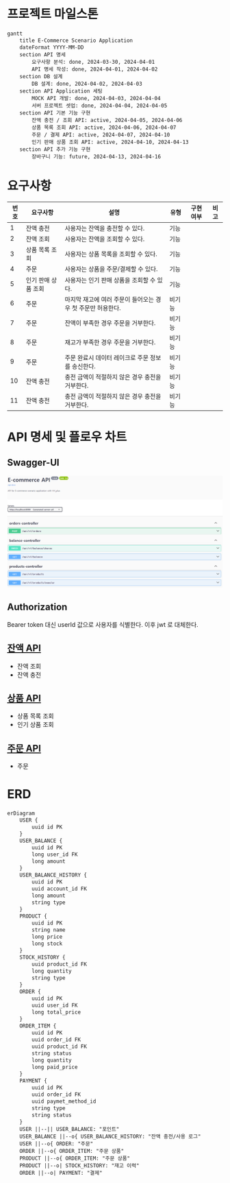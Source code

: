 # 프로젝트 마일스톤

```mermaid
gantt
    title E-Commerce Scenario Application
    dateFormat YYYY-MM-DD
    section API 명세
        요구사항 분석: done, 2024-03-30, 2024-04-01
        API 명세 작성: done, 2024-04-01, 2024-04-02
    section DB 설계
        DB 설계: done, 2024-04-02, 2024-04-03
    section API Application 세팅
        MOCK API 개발: done, 2024-04-03, 2024-04-04
        서버 프로젝트 셋업: done, 2024-04-04, 2024-04-05
    section API 기본 기능 구현
        잔액 충전 / 조회 API: active, 2024-04-05, 2024-04-06
        상품 목록 조회 API: active, 2024-04-06, 2024-04-07
        주문 / 결제 API: active, 2024-04-07, 2024-04-10
        인기 판매 상품 조회 API: active, 2024-04-10, 2024-04-13
    section API 추가 기능 구현
        장바구니 기능: future, 2024-04-13, 2024-04-16
```

# 요구사항

| 번호 | 요구사항        | 설명                                 | 유형  | 구현 여부 | 비고 |
|----|-------------|------------------------------------|-----|-------|----|
| 1  | 잔액 충전       | 사용자는 잔액을 충전할 수 있다.                 | 기능  |       |    |
| 2  | 잔액 조회       | 사용자는 잔액을 조회할 수 있다.                 | 기능  |       |    |
| 3  | 상품 목록 조회    | 사용자는 상품 목록을 조회할 수 있다.              | 기능  |       |    |
| 4  | 주문          | 사용자는 상품을 주문/결제할 수 있다.              | 기능  |       |    |
| 5  | 인기 판매 상품 조회 | 사용자는 인기 판매 상품을 조회할 수 있다.           | 기능  |       |    |
| 6  | 주문          | 마지막 재고에 여러 주문이 들어오는 경우 첫 주문만 허용한다. | 비기능 |       |    |
| 7  | 주문          | 잔액이 부족한 경우 주문을 거부한다.               | 비기능 |       |    |
| 8  | 주문          | 재고가 부족한 경우 주문을 거부한다.               | 비기능 |       |    |
| 9  | 주문          | 주문 완료시 데이터 레이크로 주문 정보를 송신한다.       | 비기능 |       |    |
| 10 | 잔액 충전       | 충전 금액이 적절하지 않은 경우 충전을 거부한다.        | 비기능 |       |    |
| 11 | 잔액 충전       | 충전 금액이 적절하지 않은 경우 충전을 거부한다.        | 비기능 |       |    |

# API 명세 및 플로우 차트

## Swagger-UI

![capture](./docs/.asset/swagger-ui.png)

## Authorization

Bearer token 대신 userId 값으로 사용자를 식별한다.
이후 jwt 로 대체한다.

## [잔액 API](./docs/api/account.md)

- 잔액 조회
- 잔액 충전

## [상품 API](./docs/api/products.md)

- 상품 목록 조회
- 인기 상품 조회

## [주문 API](./docs/api/orders.md)

- 주문

# ERD

```mermaid
erDiagram
    USER {
        uuid id PK
    }
    USER_BALANCE {
        uuid id PK
        long user_id FK
        long amount
    }
    USER_BALANCE_HISTORY {
        uuid id PK
        uuid account_id FK
        long amount
        string type
    }
    PRODUCT {
        uuid id PK
        string name
        long price
        long stock
    }
    STOCK_HISTORY {
        uuid product_id FK
        long quantity
        string type
    }
    ORDER {
        uuid id PK
        uuid user_id FK
        long total_price
    }
    ORDER_ITEM {
        uuid id PK
        uuid order_id FK
        uuid product_id FK
        string status
        long quantity
        long paid_price
    }
    PAYMENT {
        uuid id PK
        uuid order_id FK
        uuid paymet_method_id
        string type
        string status
    }
    USER ||--|| USER_BALANCE: "포인트"
    USER_BALANCE ||--o{ USER_BALANCE_HISTORY: "잔액 충전/사용 로그"
    USER ||--o{ ORDER: "주문"
    ORDER ||--o{ ORDER_ITEM: "주문 상품"
    PRODUCT ||--o{ ORDER_ITEM: "주문 상품"
    PRODUCT ||--o| STOCK_HISTORY: "재고 이력"
    ORDER ||--o| PAYMENT: "결제"
```
